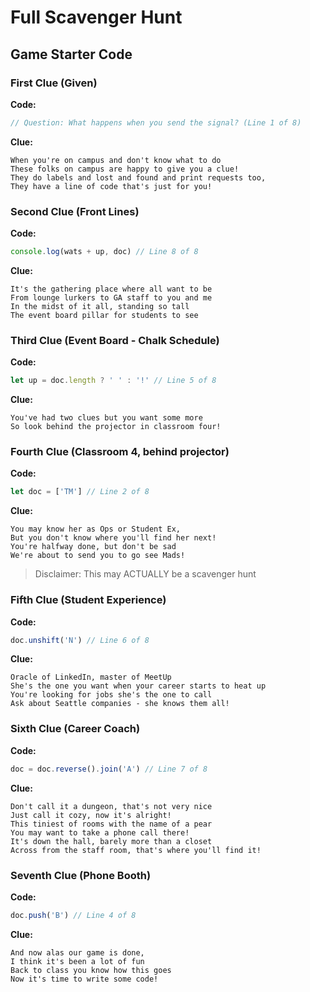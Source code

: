 # Full Scavenger Hunt

## Game Starter Code

### First Clue (Given)

**Code:**

```js
// Question: What happens when you send the signal? (Line 1 of 8)
```

**Clue:**

```
When you're on campus and don't know what to do
These folks on campus are happy to give you a clue!
They do labels and lost and found and print requests too,
They have a line of code that's just for you!
```

### Second Clue (Front Lines)

**Code:**

```js
console.log(wats + up, doc) // Line 8 of 8
```

**Clue:**

```
It's the gathering place where all want to be
From lounge lurkers to GA staff to you and me
In the midst of it all, standing so tall
The event board pillar for students to see
```

### Third Clue (Event Board - Chalk Schedule)

**Code:**

```js
let up = doc.length ? ' ' : '!' // Line 5 of 8
```

**Clue:**

```
You've had two clues but you want some more
So look behind the projector in classroom four!
```

### Fourth Clue (Classroom 4, behind projector)

**Code:**

```js
let doc = ['TM'] // Line 2 of 8
```

**Clue:**

```
You may know her as Ops or Student Ex,
But you don't know where you'll find her next!
You're halfway done, but don't be sad
We're about to send you to go see Mads!
```

> Disclaimer: This may ACTUALLY be a scavenger hunt

### Fifth Clue (Student Experience)

**Code:**

```js
doc.unshift('N') // Line 6 of 8
```

**Clue:**

```
Oracle of LinkedIn, master of MeetUp
She's the one you want when your career starts to heat up
You're looking for jobs she's the one to call
Ask about Seattle companies - she knows them all!
```

### Sixth Clue (Career Coach)

**Code:**

```js
doc = doc.reverse().join('A') // Line 7 of 8
```

**Clue:**

```
Don't call it a dungeon, that's not very nice
Just call it cozy, now it's alright!
This tiniest of rooms with the name of a pear
You may want to take a phone call there!
It's down the hall, barely more than a closet
Across from the staff room, that's where you'll find it!
```

### Seventh Clue (Phone Booth)

**Code:**

```js
doc.push('B') // Line 4 of 8
```

**Clue:**

```
And now alas our game is done,
I think it's been a lot of fun
Back to class you know how this goes
Now it's time to write some code!
```
